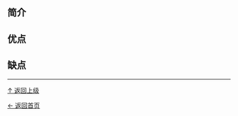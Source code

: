 ﻿
## 简介

## 优点

## 缺点


----
[↑ 返回上级](https://github.com/asin929/linux-software/blob/master/Text-Processing/Text-Processing.md)

[← 返回首页](https://github.com/asin929/linux-software)
